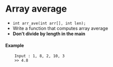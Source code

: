 # Array average

- `int arr_ave(int arr[], int len);`
- Write a function that computes array average
- **Don’t divide by length in the main**

#### Example
```
    Input : 1, 8, 2, 10, 3 
    >> 4.8
```